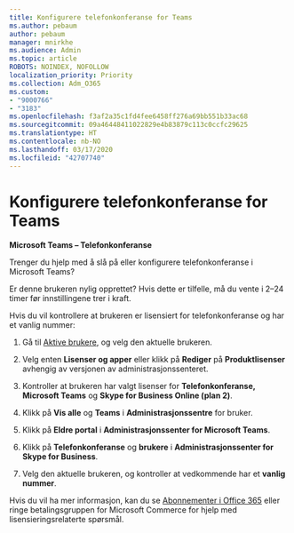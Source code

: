 ```yaml
---
title: Konfigurere telefonkonferanse for Teams
ms.author: pebaum
author: pebaum
manager: mnirkhe
ms.audience: Admin
ms.topic: article
ROBOTS: NOINDEX, NOFOLLOW
localization_priority: Priority
ms.collection: Adm_O365
ms.custom:
- "9000766"
- "3183"
ms.openlocfilehash: f3af2a35c1fd4fee6458ff276a69bb551b33ac68
ms.sourcegitcommit: 09a46448411022829e4b83879c113c0ccfc29625
ms.translationtype: HT
ms.contentlocale: nb-NO
ms.lasthandoff: 03/17/2020
ms.locfileid: "42707740"
---
```

# <a name="setup-audio-conferencing-for-teams"></a>Konfigurere telefonkonferanse for Teams

**Microsoft Teams – Telefonkonferanse**

Trenger du hjelp med å slå på eller konfigurere telefonkonferanse i Microsoft Teams?

Er denne brukeren nylig opprettet?  Hvis dette er tilfelle, må du vente i 2–24 timer før innstillingene trer i kraft.

Hvis du vil kontrollere at brukeren er lisensiert for telefonkonferanse og har et vanlig nummer:

1. Gå til [Aktive brukere](https://admin.microsoft.com/Adminportal/Home?source=applauncher#/users), og velg den aktuelle brukeren.

2. Velg enten **Lisenser og apper** eller klikk på **Rediger** på **Produktlisenser** avhengig av versjonen av administrasjonssenteret.

3. Kontroller at brukeren har valgt lisenser for **Telefonkonferanse, Microsoft Teams** og **Skype for Business Online (plan 2)**.

4. Klikk på **Vis alle** og **Teams** i **Administrasjonssentre** for bruker.

5. Klikk på **Eldre portal** i **Administrasjonssenter for Microsoft Teams**.

6. Klikk på **Telefonkonferanse** og **brukere** i **Administrasjonssenter for Skype for Business**.

7. Velg den aktuelle brukeren, og kontroller at vedkommende har et **vanlig nummer**.

Hvis du vil ha mer informasjon, kan du se [Abonnementer i Office 365](https://docs.microsoft.com/microsoftteams/calling-plans-for-office-365) eller ringe betalingsgruppen for Microsoft Commerce for hjelp med lisensieringsrelaterte spørsmål.